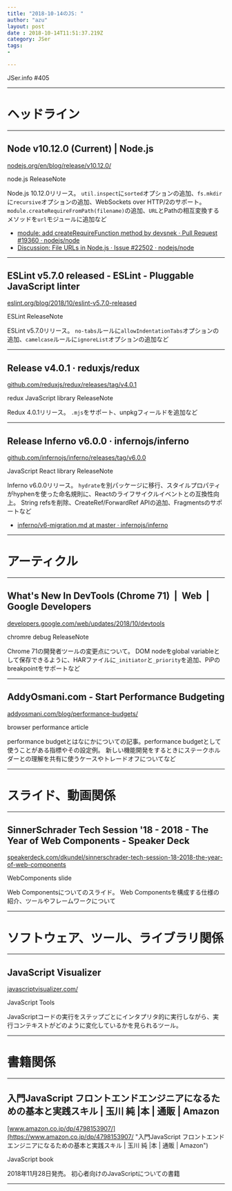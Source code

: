 ```yaml
---
title: "2018-10-14のJS: "
author: "azu"
layout: post
date : 2018-10-14T11:51:37.219Z
category: JSer
tags:
-

---
```


JSer.info #405

----

<h1 class="site-genre">ヘッドライン</h1>

----

## Node v10.12.0 (Current) | Node.js
[nodejs.org/en/blog/release/v10.12.0/](https://nodejs.org/en/blog/release/v10.12.0/ "Node v10.12.0 (Current) | Node.js")
<p class="jser-tags jser-tag-icon"><span class="jser-tag">node.js</span> <span class="jser-tag">ReleaseNote</span></p>

Node.js 10.12.0リリース。
`util.inspect`に`sorted`オプションの追加、`fs.mkdir`に`recursive`オプションの追加、WebSockets over HTTP/2のサポート。
`module.createRequireFromPath(filename)`の追加、`URL`とPathの相互変換するメソッドを`url`モジュールに追加など

- [module: add createRequireFunction method by devsnek · Pull Request #19360 · nodejs/node](https://github.com/nodejs/node/pull/19360 "module: add createRequireFunction method by devsnek · Pull Request #19360 · nodejs/node")
- [Discussion: File URLs in Node.js · Issue #22502 · nodejs/node](https://github.com/nodejs/node/issues/22502 "Discussion: File URLs in Node.js · Issue #22502 · nodejs/node")

----

## ESLint v5.7.0 released - ESLint - Pluggable JavaScript linter
[eslint.org/blog/2018/10/eslint-v5.7.0-released](https://eslint.org/blog/2018/10/eslint-v5.7.0-released "ESLint v5.7.0 released - ESLint - Pluggable JavaScript linter")
<p class="jser-tags jser-tag-icon"><span class="jser-tag">ESLint</span> <span class="jser-tag">ReleaseNote</span></p>

ESLint v5.7.0リリース。
`no-tabs`ルールに`allowIndentationTabs`オプションの追加、`camelcase`ルールに`ignoreList`オプションの追加など


----

## Release v4.0.1 · reduxjs/redux
[github.com/reduxjs/redux/releases/tag/v4.0.1](https://github.com/reduxjs/redux/releases/tag/v4.0.1 "Release v4.0.1 · reduxjs/redux")
<p class="jser-tags jser-tag-icon"><span class="jser-tag">redux</span> <span class="jser-tag">JavaScript</span> <span class="jser-tag">library</span> <span class="jser-tag">ReleaseNote</span></p>

Redux 4.0.1リリース。
`.mjs`をサポート、unpkgフィールドを追加など


----

## Release Inferno v6.0.0 · infernojs/inferno
[github.com/infernojs/inferno/releases/tag/v6.0.0](https://github.com/infernojs/inferno/releases/tag/v6.0.0 "Release Inferno v6.0.0 · infernojs/inferno")
<p class="jser-tags jser-tag-icon"><span class="jser-tag">JavaScript</span> <span class="jser-tag">React</span> <span class="jser-tag">library</span> <span class="jser-tag">ReleaseNote</span></p>

Inferno v6.0.0リリース。
`hydrate`を別パッケージに移行、スタイルプロパティがhyphenを使った命名規則に、Reactのライフサイクルイベントとの互換性向上。
String refsを削除、CreateRef/ForwardRef APIの追加、Fragmentsのサポートなど

- [inferno/v6-migration.md at master · infernojs/inferno](https://github.com/infernojs/inferno/blob/master/docs/v6-migration.md "inferno/v6-migration.md at master · infernojs/inferno")

----
<h1 class="site-genre">アーティクル</h1>

----

## What's New In DevTools (Chrome 71)  |  Web  |  Google Developers
[developers.google.com/web/updates/2018/10/devtools](https://developers.google.com/web/updates/2018/10/devtools "What's New In DevTools (Chrome 71)  |  Web  |  Google Developers")
<p class="jser-tags jser-tag-icon"><span class="jser-tag">chromre</span> <span class="jser-tag">debug</span> <span class="jser-tag">ReleaseNote</span></p>

Chrome 71の開発者ツールの変更点について。
DOM nodeをglobal variableとして保存できるように、HARファイルに`_initiator`と`_priority`を追加、PiPのbreakpointをサポートなど


----

## AddyOsmani.com - Start Performance Budgeting
[addyosmani.com/blog/performance-budgets/](https://addyosmani.com/blog/performance-budgets/ "AddyOsmani.com - Start Performance Budgeting")
<p class="jser-tags jser-tag-icon"><span class="jser-tag">browser</span> <span class="jser-tag">performance</span> <span class="jser-tag">article</span></p>

performance budgetとはなにかについての記事。performance budgetとして使うことがある指標やその設定例。
新しい機能開発をするときにステークホルダーとの理解を共有に使うケースやトレードオフについてなど


----
<h1 class="site-genre">スライド、動画関係</h1>

----

## SinnerSchrader Tech Session '18 - 2018 - The Year of Web Components - Speaker Deck
[speakerdeck.com/dkundel/sinnerschrader-tech-session-18-2018-the-year-of-web-components](https://speakerdeck.com/dkundel/sinnerschrader-tech-session-18-2018-the-year-of-web-components "SinnerSchrader Tech Session '18 - 2018 - The Year of Web Components - Speaker Deck")
<p class="jser-tags jser-tag-icon"><span class="jser-tag">WebComponents</span> <span class="jser-tag">slide</span></p>

Web Componentsについてのスライド。
Web Componentsを構成する仕様の紹介、ツールやフレームワークについて


----
<h1 class="site-genre">ソフトウェア、ツール、ライブラリ関係</h1>

----

## JavaScript Visualizer
[javascriptvisualizer.com/](https://javascriptvisualizer.com/ "JavaScript Visualizer")
<p class="jser-tags jser-tag-icon"><span class="jser-tag">JavaScript</span> <span class="jser-tag">Tools</span></p>

JavaScriptコードの実行をステップごとにインタプリタ的に実行しながら、実行コンテキストがどのように変化しているかを見られるツール。


----
<h1 class="site-genre">書籍関係</h1>

----

## 入門JavaScript フロントエンドエンジニアになるための基本と実践スキル | 玉川 純 |本 | 通販 | Amazon
[www.amazon.co.jp/dp/4798153907/](https://www.amazon.co.jp/dp/4798153907/ "入門JavaScript フロントエンドエンジニアになるための基本と実践スキル | 玉川 純 |本 | 通販 | Amazon")
<p class="jser-tags jser-tag-icon"><span class="jser-tag">JavaScript</span> <span class="jser-tag">book</span></p>

2018年11月28日発売。
初心者向けのJavaScriptについての書籍


----
